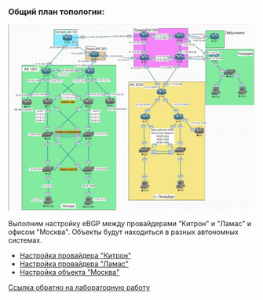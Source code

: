 ### Общий план топологии:  
<img src='pic/top.JPG'>  
  
Выполним настройку eBGP между провайдерами "Китрон" и "Ламас" и офисом "Москва". Объекты будут находиться в разных автономных системах.

* [Настройка провайдера "Китрон"](msk-kit-lam.md)  
* [Настройка провайдера "Ламас"](msk-kit-lam_lam.md)  
* [Настройка объекта "Москва"](msk.md)

[Ссылка обратно на лабораторную работу](/labs/lab08/README.md#)  